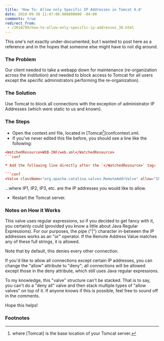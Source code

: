 ```yaml
---
title: 'How To: Allow only Specific IP Addresses in Tomcat 6.0'
date: 2010-09-30 11:47:00.000000000 -04:00
comments: true
redirect_from: 
 - /2010/09/how-to-allow-only-specific-ip-addresses_30.html
---
```


This one's not exactly under-documented, but I wanted to post here as a reference and in the hopes that someone else might have to not dig around.

### The Problem

Our client needed to take a webapp down for maintenance (re-organization across the institution) and needed to block access to Tomcat for all users except the specific administrators performing the re-organization).

### The Solution

Use Tomcat to block all connections with the exception of administrator IP Addresses (which were static to us and known).

### The Steps

* Open the context.xml file, located in [Tomcat[^1]]confcontext.xml.
* If you've never edited this file before, you should see a line like the following:

```conf
<WatchedResource>WEB-INF/web.xml</WatchedResource>
```conf

* Add the following line directly after the `</WatchedResource>` tag:

```conf
<Valve className="org.apache.catalina.valves.RemoteAddrValve" allow="IP1|IP2|IP3">
```

...where IP1, IP2, IP3, etc. are the IP addresses you would like to allow.

* Restart the Tomcat server.

### Notes on How it Works

This valve uses regular expressions, so if you decided to get fancy with it, you certainly could (provided you know a little about Java Regular Expressions). For our purposes, the pipe ("|") character in-between the IP addresses works as an "or" operator. If the Remote Address Value matches any of these full strings, it is allowed.

Note that by default, this denies every other connection.

If you'd like to allow all connections except certain IP addresses, you can change the "allow" attribute to "deny"; all connections will be allowed except those in the deny attribute, which still uses Java regular expressions.

To my knowledge, this "valve" structure can't be stacked. That is to say, you can't do a "deny all" valve and then stack multiple types of "allow valves" on top of it. If anyone knows if this is possible, feel free to sound off in the comments.

Hope this helps!

### Footnotes

[^1]: where [Tomcat] is the base location of your Tomcat server.
